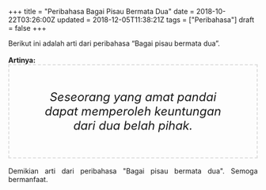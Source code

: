 +++
title = "Peribahasa Bagai Pisau Bermata Dua"
date = 2018-10-22T03:26:00Z
updated = 2018-12-05T11:38:21Z
tags = ["Peribahasa"]
draft = false
+++

<div dir="ltr" style="text-align: left;" trbidi="on"><div style="text-align: justify;">Berikut ini adalah arti dari peribahasa “Bagai pisau bermata dua”.</div><br /><div style="text-align: justify;"><b>Artinya:</b></div><div style="border: 2px dashed #ddd; font-size: 24px; height: auto; margin: 0 auto; padding: 50px; text-align: center; width: auto;"><i>Seseorang yang amat pandai dapat memperoleh keuntungan dari dua belah pihak.</i></div><div style="text-align: justify;"><br /></div><div style="text-align: justify;">Demikian arti dari peribahasa "Bagai pisau bermata dua". Semoga bermanfaat.</div></div>
